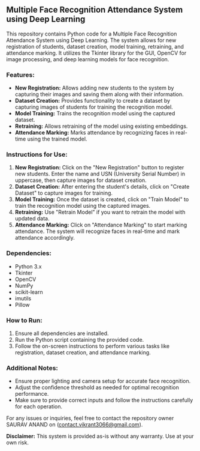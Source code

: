 ## Multiple Face Recognition Attendance System using Deep Learning

This repository contains Python code for a Multiple Face Recognition Attendance System using Deep Learning. The system allows for new registration of students, dataset creation, model training, retraining, and attendance marking. It utilizes the Tkinter library for the GUI, OpenCV for image processing, and deep learning models for face recognition.

### Features:
- **New Registration:** Allows adding new students to the system by capturing their images and saving them along with their information.
- **Dataset Creation:** Provides functionality to create a dataset by capturing images of students for training the recognition model.
- **Model Training:** Trains the recognition model using the captured dataset.
- **Retraining:** Allows retraining of the model using existing embeddings.
- **Attendance Marking:** Marks attendance by recognizing faces in real-time using the trained model.

### Instructions for Use:
1. **New Registration:** Click on the "New Registration" button to register new students. Enter the name and USN (University Serial Number) in uppercase, then capture images for dataset creation.
2. **Dataset Creation:** After entering the student's details, click on "Create Dataset" to capture images for training.
3. **Model Training:** Once the dataset is created, click on "Train Model" to train the recognition model using the captured images.
4. **Retraining:** Use "Retrain Model" if you want to retrain the model with updated data.
5. **Attendance Marking:** Click on "Attendance Marking" to start marking attendance. The system will recognize faces in real-time and mark attendance accordingly.

### Dependencies:
- Python 3.x
- Tkinter
- OpenCV
- NumPy
- scikit-learn
- imutils
- Pillow

### How to Run:
1. Ensure all dependencies are installed.
2. Run the Python script containing the provided code.
3. Follow the on-screen instructions to perform various tasks like registration, dataset creation, and attendance marking.

### Additional Notes:
- Ensure proper lighting and camera setup for accurate face recognition.
- Adjust the confidence threshold as needed for optimal recognition performance.
- Make sure to provide correct inputs and follow the instructions carefully for each operation.

For any issues or inquiries, feel free to contact the repository owner SAURAV ANAND on (contact.vikrant3066@gmail.com).

**Disclaimer:** This system is provided as-is without any warranty. Use at your own risk.
